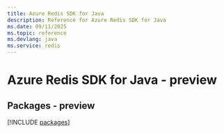 ```yaml
---
title: Azure Redis SDK for Java
description: Reference for Azure Redis SDK for Java
ms.date: 09/11/2025
ms.topic: reference
ms.devlang: java
ms.service: redis
---
```

# Azure Redis SDK for Java - preview
## Packages - preview
[!INCLUDE [packages](redis-index.md)]